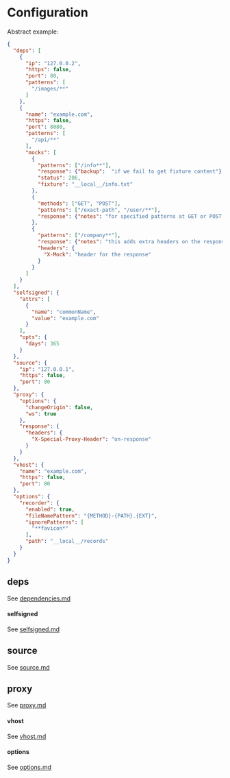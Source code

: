 # Configuration

Abstract example:
```json
{
  "deps": [
    {
      "ip": "127.0.0.2",
      "https": false,
      "port": 80,
      "patterns": [
        "/images/**"
      ]
    },
    {
      "name": "example.com",
      "https": false,
      "port": 8080,
      "patterns": [
        "/api/**"
      ],
      "mocks": [
        {
          "patterns": ["/info**"],
          "response": {"backup":  "if we fail to get fixture content"},
          "status": 206,
          "fixture": "__local__/info.txt"
        },
        {
          "methods": ["GET", "POST"],
          "patterns": ["/exact-path", "/user/**"],
          "response": {"notes": "for specified patterns at GET or POST respond with this and status code 200"}
        },
        {
          "patterns": ["/company**"],
          "response": {"notes": "this adds extra headers on the response"},
          "headers": {
            "X-Mock": "header for the response"
          }
        }
      ]
    }
  ],
  "selfsigned": {
    "attrs": [
      {
        "name": "commonName",
        "value": "example.com"
      }
    ],
    "opts": {
      "days": 365
    }
  },
  "source": {
    "ip": "127.0.0.1",
    "https": false,
    "port": 80
  },
  "proxy": {
    "options": {
      "changeOrigin": false,
      "ws": true
    },
    "response": {
      "headers": {
        "X-Special-Proxy-Header": "on-response"
      }
    }
  },
  "vhost": {
    "name": "example.com",
    "https": false,
    "port": 80
  },
  "options": {
    "recorder": {
      "enabled": true,
      "fileNamePattern": "{METHOD}-{PATH}.{EXT}",
      "ignorePatterns": [
        "**favicon*"
      ],
      "path": "__local__/records"
    }
  }
}
```

## deps
See [dependencies.md](dependencies.md)


#### selfsigned
See [selfsigned.md](selfsigned.md)


## source
See [source.md](source.md)


## proxy
See [proxy.md](proxy.md)


#### vhost
See [vhost.md](vhost.md)


#### options
See [options.md](options.md)

